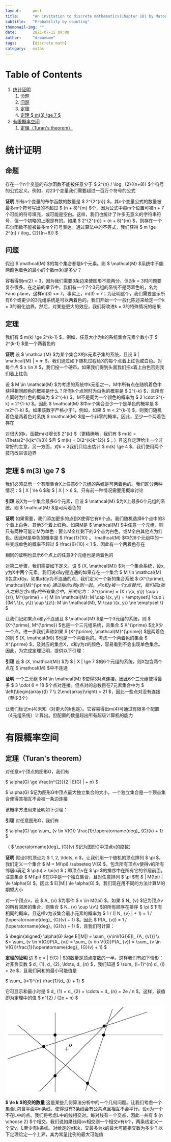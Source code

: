 ```yaml
---
layout:     post
title:      "An invitation to discrete mathematics(Chapter 10) by Matousek"
subtitle:   "Probability by counting"
thumbnail-img: ""
date:       2021-07-15 09:00
author:     "dreamume"
tags: 		[discrete math]
category:   maths
---
```

<head>
    <script src="https://cdn.mathjax.org/mathjax/latest/MathJax.js?config=TeX-AMS-MML_HTMLorMML" type="text/javascript"></script>
    <script type="text/x-mathjax-config">
        MathJax.Hub.Config({
            tex2jax: {
            skipTags: ['script', 'noscript', 'style', 'textarea', 'pre'],
            inlineMath: [['$','$']]
            }
        });
    </script>
</head>

# Table of Contents

1.  [统计证明](#org6e1a4a6)
    1.  [命题](#org0817386)
    2.  [问题](#org7e2a47f)
    3.  [定理](#orge96eef9)
    4.  [定理 $ m(3) \\ge 7 $](#org9b71866)
2.  [有限概率空间](#org6d44ad3)
    1.  [定理（Turan's theorem）](#org7be12ef)


<a id="org6e1a4a6"></a>

# 统计证明


<a id="org0817386"></a>

## 命题

存在一个n个变量的布尔函数不能被任意少于 $ 2^{n} / \\log_ {2}{(n+8)} $个符号的公式定义。例如，对23个变量我们需要超过一百万个符号的公式

**证明** 所有n个变量的布尔函数的数量是 $ 2^{2^{n}} $，其n个变量公式的数量被最多m个符号写出的不超过 $ (n + 8)^{m} $个，因为公式中每m个位置可被n + 7个可能的符号填充，或可能是空白。这样，我们也统计了许多无意义的字符串符号，但一个初略的上限是有的。如果 $ 2^{2^{n}} > (n + 8)^{m} $，则存在一个布尔函数不能被最多m个符号表达。通过算法中的不等式，我们获得 $ m \\ge 2^{n} / \\log_ {2}{(n+8)} $


<a id="org7e2a47f"></a>

## 问题

假设 $ \\mathcal{M} $的每个集合都是k个元素。则 $ \\mathcal{M} $系统中不能两颜色着色的最小的个数m(k)是多少？

容看得到m(2) = 3，因为我们需要3条边来使图形不能两分。但对k = 3时问题要复杂很多。在之前的章节中，我们有一个7个3元组的系统不是两着色的，名为Fano plane，这样m(3) <= 7。事实上，m(3) = 7；为证明这个，我们需要显示所有6个或更少的3元组系统是可以两着色的。我们开始一个一般化陈述来给定一个k = 3的弱化边界。然后，对某些更大的效应，我们将改进k = 3的特殊情况的结果


<a id="orge96eef9"></a>

## 定理

我们有 $ m(k) \\ge 2^{k-1} $，例如，任意大小为k的系统集合元素个数小于 $ 2^{k-1} $是一个两着色的

**证明** 设 $ \\mathcal{M} $为某个集合X的k元素子集的系统，且设 $ \| \\mathcal{M} \| = m $。我们通过如下随机过程给X的每个点着上红色或白色。对每个点 $ x \\in X $，我们投一个硬币。如果我们得到头面我们把x着上白色否则我们着上红色

设 $ M \\in \\mathcal{M} $为考虑的系统中k元组之一。M中所有点在随机着色中获得相同颜色的概率是什么？所有k个点同时为白色的概率是 $ 2^{-k} $，且所有点同时为红色的概率为 $ 2^{-k} $。M不是同为一个颜色的概率为 $ 2 \\cdot 2^{-k} = 2^{1-k} $。因此 $ \\mathcal{M} $中m个集合至少一个是单色的概率是 $ m2^{1-k} $。如果该数字严格小于1，例如，如果 $ m < 2^{k-1} $，则我们随机着色是两着色对系统 $ \\mathcal{M} $是一个非零的概率。因此，至少一个两着色存在

对很大的k，函数m(k)增长$ 2^{k} $（更精确地，我们有 $ m(k) = \\Theta(2^{k}k^{1/3}) $且 $ m(k) = O(2^{k}k^{2}) $；）且这样定理给出一个非常好的主意，另一方面，对k = 3我们只给出估计 $ m(k) \\ge 4 $，我们使用两个技巧改进该边界


<a id="org9b71866"></a>

## 定理 $ m(3) \\ge 7 $

我们必须显示一个有限集合X上任意6个元组的系统是可两着色的。我们区分两种情况：$ \| X \| \\le 6 $和 $ \| X \| > 6 $。只有前一种情况需要用概率讨论

**引理** 设X为一个集合最多6个元素，且设 $ \\mathcal{M} $为X上最多6个元组的系统。则 $ \\mathcal{M} $是可两着色的

**证明** 如果需要，我们添加更多的点到X使得它有6个点。我们随机选择6个点中的3个着上白色，其他3个着上红色。如果M是 $ \\mathcal{M} $中任意一个元组，则只有两种可能让M为单色：要么M全红剩下的3个点为白色，或M全白其他点为红色。因此M是单色的概率是 $ \\frac{1}{10} $。$ \\mathcal{M} $中的6个元组中的一些变成单色的概率不超过 $ \\frac{6}{10} < 1 $，因此有一个两着色存在

相同的证明也显示6个点上的任意9个元组也是两着色的

对第二步骤，我们需要如下定义。设 $ (X, \\mathcal{M}) $为一个集合系统，设x, y为X中两个元素。我们说x和y是连通的如果存在一个集合 $ M \\in \\mathcal{M} $包含x和y。如果x和y为不连通的点，我们定义一个新的集合系统 $ (X^{\\prime}, \\mathcal{M}^{\\prime} $通过粘合x和y到一起。点x和y被一个z点替代，我们把z放入之前包含x或y的所有集合中。形式化为：$ X^{\\prime} = (X \\ \\{x, y\\}) \\cup \\{z\\}, M^{\\prime} = \\{ M \\in \\mathcal{M}: M \\cap \\{x, y\\} = \\emptyset\\} \\cup \\{(M \\ \\{x, y\\}) \\cup \\{z\\}: M \\in \\mathcal{M}, M \\cap \\{x, y\\} \\ne \\emptyset \\} $

让我们记如果点x和y不连通且 $ \\mathcal{M} $是一个3元组的系统，则 $ (X^{\\prime}, M^{\\prime}) $也是一个三元组系统，且集合 $ X^{\\prime} $比X少一个点。进一步我们声称如果 $ (X^{\\prime}, \\mathcal{M}^{\\prime}) $是两着色的则 $ (X, \\mathcal{M}) $也是一个两着色的。考虑一个两着色的集合 $ X^{\\prime} $，及对应的集合X，x和y为z的颜色，容易看到不会出现单色集合。因此，为完成定理证明，提供以下引理：

**引理** 设 $ (X, \\mathcal{M}) $为 $ \| X \| \\ge 7 $的6个元组的系统，则X包含两个点在 $ \\mathcal{M} $中不连通

**证明** 一个三元组 $ M \\in \\mathcal{M} $使得3对点连接。因此6个三元组使得最多 $ 3 \\cdot 6 = 18 $个点对连接。但点对的总数目在7元素集合中为 $ \\left(\\begin{array}{l} 7 \\\\ 2\\end{array}\\right) = 21 $，因此一些点对没有连接（至少3个）

让我们标记m(4)未知（对更大的k也是）。它容易得出m(4)可通过有限多个配置（4元组系统）计算出。但配置的数量超出所有超级计算机的能力


<a id="org6d44ad3"></a>

# 有限概率空间


<a id="org7be12ef"></a>

## 定理（Turan's theorem）

对任意n个顶点的图形G，我们有

$ \\alpha(G) \\ge \\frac{n^{2}}{2 \| E(G) \| + n} $

$ \\alpha(G) $记为图形G中顶点最大独立集合的大小，一个独立集合是一个顶点集合使得其相互不会被一条边连接

该概率方法用来证明如下引理：

**引理** 对任意图形G，我们有

$ \\alpha(G) \\ge \\sum_ {v \\in V(G)} \\frac{1}{\\operatorname{deg}_ {G}(v) + 1} $

（ $ \\operatorname{deg}_ {G}(v) $记为图形G中顶点v的度数）

**证明** 假设G的顶点为 $ 1, 2, \\ldots, n $，让我们用一个随机的顶点排列 $ \\pi $。我们定义一个集合 $ M = M(\\pi) \\subseteq V(G) $，包含所有顶点v使得v的所有邻居u满足 $ \\pi(u) > \\pi(v) $；即顶点v在 $ \\pi $的排序中在所有它的邻居前面。注意集合 $ M(\\pi) $在G中是一个独立集合，且对任意排列 $ \\pi $有 $ \| M(\\pi) \| \\le \\alpha(G) $。因此 $ E[\|M\|] \\le \\alpha(G) $。我们现在用不同的方法计算M的期望大小

对一个顶点v，设 $ A_ {v} $为事件 $ v \\in M(\\pi) $。如果 $ N_ {v} $记为顶点v的所有邻居的集合，则集合 $ N_ {v} \\cup \\{v\\} $的所有顺序在排序 $ \\pi $下有相同的概率，且这样v为该集合最小元素的概率为 $ 1 / (\| N_ {v} \| + 1) = 1 / (\\operatorname{deg}_ {G}(v) + 1) $。因此 $ P(A_ {v}) = 1 / (\\operatorname{deg}_ {G}(v) + 1) $，且我们可计算：

$ \\begin{aligned} \\alpha(G) &\\ge E[\|M\|] = \\sum_ {v\\inV(G)}E[I_ {A_ {v}}] \\\\ &= \\sum_ {v \\in V(G)}P(A_ {v}) = \\sum_ {v \\in V(G)}P(A_ {v}) = \\sum_ {v \\in V(G)}\\frac{1}{\\operatorname{deg}_ {G}(v) + 1} $

**定理的证明** 边 $ e = \| E(G) \| $的数量是顶点度数的一半。这样我们有如下情形：对非负实数 $ d_ {1}, d_ {2}, \\ldots, d_ {n} $，我们知道 $ \\sum_ {i=1}^{n} d_ {i} = 2e $，且我们问和的最小可能值是

$ \\sum_ {i=1}^{n} \\frac{1}{d_ {i} + 1} $

它可显示和最小时是 $ d_ {1} = d_ {2} = \\cdots = d_ {n} = 2e / n $。这样，该值即为定理中的值 $ n^{2} / (2e + n) $

![img](../img/intersections_of_level_1_4_a_set_of_lines.png)

**$ \\le k $的交的数量** 这是某些几何算法分析中的一个几何问题。让我们考虑一个集合L包含平面中n条线，使得没有3条线会有公共点且相互不会平行。设o为一个不在L中的点。我们将考虑L中的线相交对。每对线有一个交点，因此一共有 $ {n \\choose 2} $个相交。我们说如果线段ov相交则一个相交v有k个，两条线定义一个交v，L至少有k条线。对给定的n和k，交最多为k的最大可能相交数为多少？以下定理给定一个上界，其为常量比例的最大可能值

